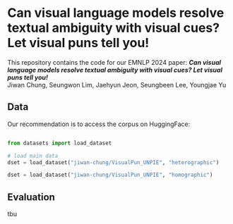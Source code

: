# Can visual language models resolve textual ambiguity with visual cues? Let visual puns tell you!

This repository contains the code for our EMNLP 2024 paper:
***Can visual language models resolve textual ambiguity with visual cues? Let visual puns tell you!*** <br>
Jiwan Chung, Seungwon Lim, Jaehyun Jeon, Seungbeen Lee, Youngjae Yu <br>

## Data

Our recommendation is to access the corpus on HuggingFace:

```python

from datasets import load_dataset

# load main data
dset = load_dataset("jiwan-chung/VisualPun_UNPIE", "heterographic")

dset = load_dataset("jiwan-chung/VisualPun_UNPIE", "homographic")
```

## Evaluation

tbu
